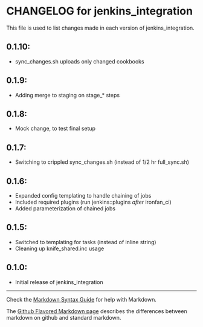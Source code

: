 # CHANGELOG for jenkins_integration

This file is used to list changes made in each version of jenkins_integration.

## 0.1.10:
* sync_changes.sh uploads only changed cookbooks

## 0.1.9:
* Adding merge to staging on stage_* steps

## 0.1.8:
* Mock change, to test final setup

## 0.1.7:
* Switching to crippled sync_changes.sh (instead of 1/2 hr full_sync.sh)

## 0.1.6:
* Expanded config templating to handle chaining of jobs
* Included required plugins (run jenkins::plugins *after* ironfan_ci)
* Added parameterization of chained jobs

## 0.1.5:
* Switched to templating for tasks (instead of inline string)
* Cleaning up knife_shared.inc usage

## 0.1.0:
* Initial release of jenkins_integration

- - - 
Check the [Markdown Syntax Guide](http://daringfireball.net/projects/markdown/syntax) for help with Markdown.

The [Github Flavored Markdown page](http://github.github.com/github-flavored-markdown/) describes the differences between markdown on github and standard markdown.
